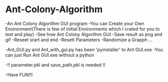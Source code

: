 # Ant-Colony-Algorithm
-An Ant Colony Algorithm GUI program
-You can Create your Own Environment(There is few of initial Environments which I crated for you to test and play)
-See how Ant Colony Algorithm GUI
-Save result as png and gif
-Reseet srart and end
-Resett Parameters
-Randomize a Grapph ...

-Ant_GUI.py and Ant_with_gui.py has been 'pyinstaller' to Ant GUI.exe
-You can just Run Ant GUI.exe without a python
 
 -!! parameter.pkl and save_path.pkl is needed !!
 
-Have FUN!!!
